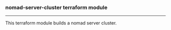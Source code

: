 ### nomad-server-cluster terraform module
--------------------------

This terraform module builds a nomad server cluster.
